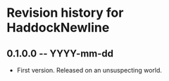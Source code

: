 # Revision history for HaddockNewline

## 0.1.0.0  -- YYYY-mm-dd

* First version. Released on an unsuspecting world.
